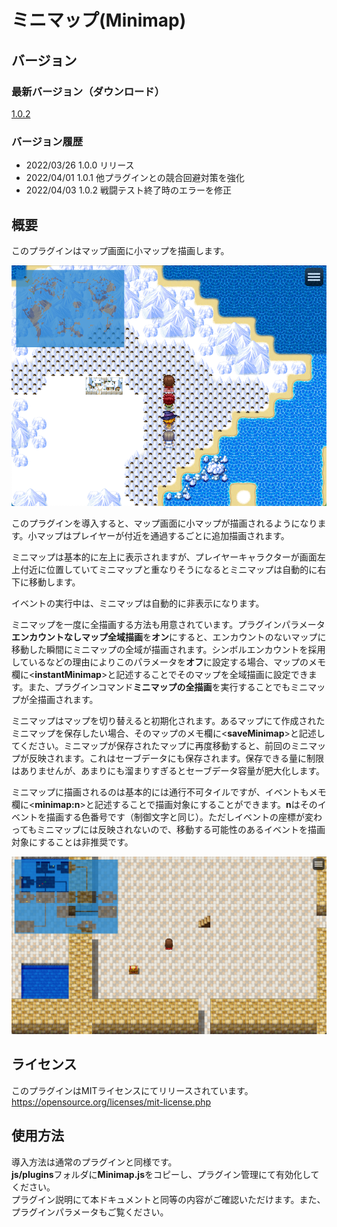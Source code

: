 # ミニマップ(Minimap)

## バージョン
### 最新バージョン（ダウンロード）
[1.0.2](https://raw.githubusercontent.com/nz-prism/RPG-Maker-MZ/master/Minimap/js/plugins/Minimap.js)

### バージョン履歴
- 2022/03/26 1.0.0 リリース
- 2022/04/01 1.0.1 他プラグインとの競合回避対策を強化
- 2022/04/03 1.0.2 戦闘テスト終了時のエラーを修正

## 概要
このプラグインはマップ画面に小マップを描画します。

![Minimap](https://github.com/nz-prism/RPG-Maker-MZ/blob/master/ReadmeImages/Minimap1.png)

このプラグインを導入すると、マップ画面に小マップが描画されるようになります。小マップはプレイヤーが付近を通過するごとに追加描画されます。

ミニマップは基本的に左上に表示されますが、プレイヤーキャラクターが画面左上付近に位置していてミニマップと重なりそうになるとミニマップは自動的に右下に移動します。

イベントの実行中は、ミニマップは自動的に非表示になります。

ミニマップを一度に全描画する方法も用意されています。プラグインパラメータ**エンカウントなしマップ全域描画**を**オン**にすると、エンカウントのないマップに移動した瞬間にミニマップの全域が描画されます。シンボルエンカウントを採用しているなどの理由によりこのパラメータを**オフ**に設定する場合、マップのメモ欄に\<**instantMinimap**\>と記述することでそのマップを全域描画に設定できます。また、プラグインコマンド**ミニマップの全描画**を実行することでもミニマップが全描画されます。

ミニマップはマップを切り替えると初期化されます。あるマップにて作成されたミニマップを保存したい場合、そのマップのメモ欄に\<**saveMinimap**\>と記述してください。ミニマップが保存されたマップに再度移動すると、前回のミニマップが反映されます。これはセーブデータにも保存されます。保存できる量に制限はありませんが、あまりにも溜まりすぎるとセーブデータ容量が肥大化します。

ミニマップに描画されるのは基本的には通行不可タイルですが、イベントもメモ欄に\<**minimap:n**\>と記述することで描画対象にすることができます。**n**はそのイベントを描画する色番号です（制御文字と同じ）。ただしイベントの座標が変わってもミニマップには反映されないので、移動する可能性のあるイベントを描画対象にすることは非推奨です。

![EventSymbol](https://github.com/nz-prism/RPG-Maker-MZ/blob/master/ReadmeImages/Minimap2.png)


## ライセンス
このプラグインはMITライセンスにてリリースされています。  
https://opensource.org/licenses/mit-license.php


## 使用方法
導入方法は通常のプラグインと同様です。  
**js/plugins**フォルダに**Minimap.js**をコピーし、プラグイン管理にて有効化してください。  
プラグイン説明にて本ドキュメントと同等の内容がご確認いただけます。また、プラグインパラメータもご覧ください。